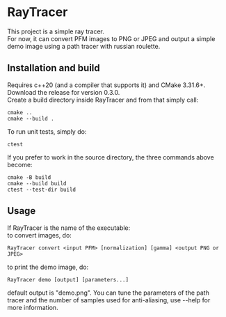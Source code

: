 # RayTracer
This project is a simple ray tracer.\
For now, it can convert PFM images to PNG or JPEG and output a simple demo image using a path tracer with russian roulette.

## Installation and build
Requires c++20 (and a compiler that supports it) and CMake 3.31.6+.\
Download the release for version 0.3.0.\
Create a build directory inside RayTracer and from that simply call:
```
cmake ..
cmake --build .
```
To run unit tests, simply do:
```
ctest
```
If you prefer to work in the source directory, the three commands above become:
```
cmake -B build
cmake --build build
ctest --test-dir build
```

## Usage
If RayTracer is the name of the executable:\
to convert images, do:
```
RayTracer convert <input PFM> [normalization] [gamma] <output PNG or JPEG>
```
to print the demo image, do:
```
RayTracer demo [output] [parameters...]
```
default output is "demo.png". You can tune the parameters of the path tracer and the number of samples used for anti-aliasing, use --help for more information.
